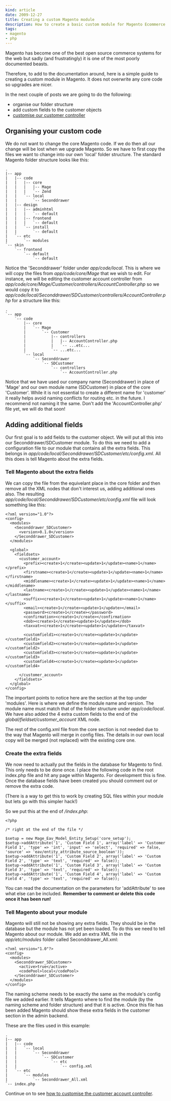 ```yaml
---
kind: article
date: 2009-12-27
title: Creating a custom Magento module
description: How to create a basic custom module for Magento Ecommerce using Magento 1.4
tags:
- magento
- php
---
```


Magento has become one of the best open source commerce systems for the web but
sadly (and frustratingly) it is one of the most poorly documented beasts.

Therefore, to add to the documentation around, here is a simple guide to
creating a custom module in Magento. It does not overwrite any core code so
upgrades are nicer.

In the next couple of posts we are going to do the following:

- organise our folder structure
- add custom fields to the customer objects
- [customise our customer controller](/posts/customising-magento-controllers/)

## Organising your custom code

We do not want to change the core Magento code. If we do then all our change
will be lost when we upgrade Magento. So we have to first copy the files we
want to change into our own 'local' folder structure. The standard Magento
folder structure looks like this:

    .
    |-- app
    |   |-- code
    |   |   |-- core
    |   |   |   |-- Mage
    |   |   |   `-- Zend
    |   |   `-- local
    |   |       `-- Seconddrawer
    |   |-- design
    |   |   |-- adminhtml
    |   |   |   `-- default
    |   |   |-- frontend
    |   |   |   `-- default
    |   |   `-- install
    |   |       `-- default
    |   `-- etc
    |       `-- modules
    `-- skin
        `-- frontend
            `-- default
                `-- default

Notice the 'Seconddrawer' folder under _app/code/local_. This is where we will
copy the files from _app/code/core/Mage_ that we wish to edit. For instance, we
will be editing the customer account controller from
_app/code/core/Mage/Customer/controllers/AccountController.php_ so we would
copy it to
_app/code/local/Seconddrawer/SDCustomer/controllers/AccountController.php_ for
a structure like this:

    .
    `-- app
        `-- code
            |-- core
            |   `-- Mage
            |       `-- Customer
            |           |-- controllers
            |           |   |-- AccountController.php
            |           |   `-- ...etc...
            |           `-- ...etc...
            `-- local
                `-- Seconddrawer
                    `-- SDCustomer
                        `-- controllers
                            `-- AccountController.php

Notice that we have used our company name (Seconddrawer) in place of 'Mage' and
our own module name (SDCustomer) in place of the core 'Customer'. While it is
not essential to create a different name for 'customer' it really helps avoid
naming conflicts for routing etc. in the future. I recommend not naming it the
same. Don\'t add the 'AccountController.php' file yet, we will do that soon!

## Adding additional fields

Our first goal is to add fields to the customer object. We will put all this
into our Seconddrawer/SDCustomer module. To do this we need to add a
configuration file to our module that contains all the extra fields. This
belongs in _app/code/local/Seconddrawer/SDCustomer/etc/config.xml_. All this
does is tell Magento about the extra fields.

### Tell Magento about the extra fields

We can copy the file from the equivelant place in the core folder and then
remove all the XML nodes that don't interest us, adding additional ones also.
The resulting _app/code/local/Seconddrawer/SDCustomer/etc/config.xml_ file will
look something like this:

    <?xml version="1.0"?>
    <config>
      <modules>
        <Seconddrawer_SDCustomer>
          <version>0.1.0</version>
        </Seconddrawer_SDCustomer>
      </modules>

      <global>
        <fieldsets>
          <customer_account>
            <prefix><create>1</create><update>1</update><name>1</name></prefix>
            <firstname><create>1</create><update>1</update><name>1</name></firstname>
            <middlename><create>1</create><update>1</update><name>1</name></middlename>
            <lastname><create>1</create><update>1</update><name>1</name></lastname>
            <suffix><create>1</create><update>1</update><name>1</name></suffix>
            <email><create>1</create><update>1</update></email>
            <password><create>1</create></password>
            <confirmation><create>1</create></confirmation>
            <dob><create>1</create><update>1</update></dob>
            <taxvat><create>1</create><update>1</update></taxvat>

            <customfield1><create>1</create><update>1</update></customfield1>
            <customfield2><create>1</create><update>1</update></customfield2>
            <customfield3><create>1</create><update>1</update></customfield3>
            <customfield4><create>1</create><update>1</update></customfield4>

          </customer_account>
        </fieldsets>
      </global>
    </config>

The important points to notice here are the section at the top under 'modules'.
Here is where we define the module name and version. The module name must match
that of the folder structure under _app/code/local_. We have also added the 4
extra custom fields to the end of the _global/fieldset/customer_account_ XML
node.

The rest of the config.xml file from the core section is not needed due to the
way that Magento will merge in config files. The details in our own local copy
will be merged (not replaced) with the existing core one.

### Create the extra fields

We now need to actually put the fields in the database for Magento to find.
This only needs to be done once. I place the following code in the root
index.php file and hit any page within Magento. For development this is fine.
Once the database fields have been created you should comment out or remove the
extra code.

(There is a way to get this to work by creating SQL files within your module
but lets go with this simpler hack!)

So we put this at the end of _/index.php_:

    <?php

    /* right at the end of the file */

    $setup = new Mage_Eav_Model_Entity_Setup('core_setup');
    $setup->addAttribute('1', 'Custom Field 1', array('label' => 'Customer Field 1', 'type' => 'int', 'input' => 'select', 'required' => false, 'source' => 'eav/entity_attribute_source_boolean'));
    $setup->addAttribute('1', 'Custom Field 2', array('label' => 'Custom Field 2', 'type' => 'text', 'required' => false));
    $setup->addAttribute('1', 'Custom Field 3', array('label' => 'Custom Field 3', 'type' => 'text', 'required' => false));
    $setup->addAttribute('1', 'Custom Field 4', array('label' => 'Custom Field 4', 'type' => 'text', 'required' => false));

You can read the documentation on the parameters for 'addAttribute' to see what
else can be included. **Remember to comment or delete this code once it has
been run!**

### Tell Magento about your module

Magento will still not be showing any extra fields. They should be in the
database but the module has not yet been loaded. To do this we need to tell
Magento about our module. We add an extra XML file in the _app/etc/modules_
folder called Seconddrawer_All.xml:

    <?xml version="1.0"?>
    <config>
      <modules>
        <Seconddrawer_SDCustomer>
          <active>true</active>
          <codePool>local</codePool>
        </Seconddrawer_SDCustomer>
      </modules>
    </config>

The naming scheme needs to be exactly the same as the module\'s config file we
added earlier. It tells Magento where to find the module (by the naming scheme
and folder structure) and that it is active. Once this file has been added
Magento should show these extra fields in the customer section in the admin
backend.

These are the files used in this example:

    .
    |-- app
    |   |-- code
    |   |   `-- local
    |   |       `-- Seconddrawer
    |   |           `-- SDCustomer
    |   |               `-- etc
    |   |                   `-- config.xml
    |   `-- etc
    |       `-- modules
    |           `-- Seconddrawer_All.xml
    `-- index.php

Continue on to see [how to customise the customer account
controller](/posts/customising-magento-controllers/).
